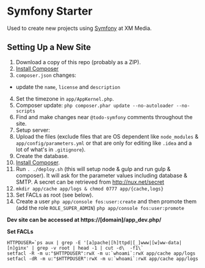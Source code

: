 # Symfony Starter

Used to create new projects using [Symfony](http://symfony.com/) at XM Media.

## Setting Up a New Site

1. Download a copy of this repo (probably as a ZIP).
2. [Install Composer](https://getcomposer.org/download/)
3. `composer.json` changes:
  - update the `name`, `license` and `description`
4. Set the timezone in `app/AppKernel.php`.
5. Composer update: `php composer.phar update --no-autoloader --no-scripts`
6. Find and make changes near `@todo-symfony` comments throughout the site.
7. Setup server:
  1. Upload the files (exclude files that are OS dependent like `node_modules` & `app/config/parameters.yml` or that are only for editing like `.idea` and a lot of what's in `.gitignore`).
  2. Create the database.
  4. [Install Composer](https://getcomposer.org/download/).
  3. Run `. ./deploy.sh` (this will setup node & gulp and run gulp & composer). It will ask for the parameter values including database & SMTP. A secret can be retrieved from http://nux.net/secret
  5. `mkdir app/cache app/logs & chmod 0777 app/{cache,logs}`
  6. Set FACLs as root (see below).
  7. Create a user `php app/console fos:user:create` and then promote them (add the role `ROLE_SUPER_ADMIN`) `php app/console fos:user:promote`

**Dev site can be accessed at https://[domain]/app_dev.php/**


**Set FACLs**
```
HTTPDUSER=`ps aux | grep -E '[a]pache|[h]ttpd|[_]www|[w]ww-data|[n]ginx' | grep -v root | head -1 | cut -d\  -f1\`
setfacl -R -m u:"$HTTPDUSER":rwX -m u:`whoami`:rwX app/cache app/logs
setfacl -dR -m u:"$HTTPDUSER":rwX -m u:`whoami`:rwX app/cache app/logs
```